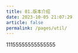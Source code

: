 ```yaml
---
title: 01.版本介绍
date: 2023-10-05 21:07:29
article: false
permalink: /pages/util/
---
```

11155555555555555